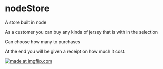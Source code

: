 # nodeStore
A store built in node

As a customer you can buy any kinda of jersey that is with in the selection

Can choose how many to purchases

At the end you will be given a receipt on how much it cost. 

<a href="https://imgflip.com/gif/26cg0b"><img src="https://i.imgflip.com/26cg0b.gif" title="made at imgflip.com"/></a>
